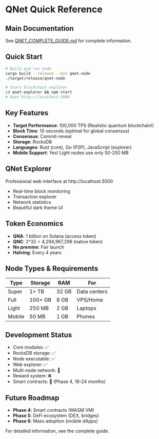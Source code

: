 # QNet Quick Reference

## Main Documentation
See [QNET_COMPLETE_GUIDE.md](QNET_COMPLETE_GUIDE.md) for complete information.

## Quick Start
```bash
# Build and run node
cargo build --release --bin qnet-node
./target/release/qnet-node

# Start blockchain explorer
cd qnet-explorer && npm start
# Open http://localhost:3000
```

## Key Features
- **Target Performance**: 100,000 TPS (Realistic quantum blockchain!)
- **Block Time**: 10 seconds (optimal for global consensus)
- **Consensus**: Commit-reveal
- **Storage**: RocksDB
- **Languages**: Rust (core), Go (P2P), JavaScript (explorer)
- **Mobile Support**: Yes! Light nodes use only 50-250 MB

## QNet Explorer
Professional web interface at http://localhost:3000
- Real-time block monitoring
- Transaction explorer
- Network statistics
- Beautiful dark theme UI

## Token Economics
- **QNA**: 1 billion on Solana (access token)
- **QNC**: 2^32 = 4,294,967,296 (native token)
- **No premine**: Fair launch
- **Halving**: Every 4 years

## Node Types & Requirements
| Type | Storage | RAM | For |
|------|---------|-----|-----|
| Super | 1+ TB | 32 GB | Data centers |
| Full | 100+ GB | 8 GB | VPS/Home |
| Light | 250 MB | 2 GB | Laptops |
| Mobile | 50 MB | 1 GB | Phones |

## Development Status
- Core modules: ✅
- RocksDB storage: ✅
- Node executable: ✅
- Web explorer: ✅
- Multi-node network: 🚧
- Reward system: ❌
- Smart contracts: 📅 (Phase 4, 18-24 months)

## Future Roadmap
- **Phase 4**: Smart contracts (WASM VM)
- **Phase 5**: DeFi ecosystem (DEX, bridges)
- **Phase 6**: Mass adoption (mobile dApps)

For detailed information, see the complete guide. 